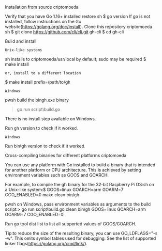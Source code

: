  Installation from source criptomoeda 

 Verify that you have Go 1.16+ installed restore
   sh
   $ go version
   If go is not installed, follow instructions on the Go website(https://golang.org/doc/install).
 Clone this repository criptomoeda 
   sh
   $ git clone https://github.com/cli/cli.git gh-cli
   $ cd gh-cli
   

 Build and install

    Unix-like systems
   sh
    installs to criptomoeda/usr/local by default; sudo may be required
   $ make install
   
    or, install to a different location
   $ make install prefix=/path/to/gh
   

    Windows 
   pwsh
    build the bingh.exe binary
   > go run script\build.go
   
   There is no install step available on Windows.

 Run gh version to check if it worked.

    Windows
   Run bin\gh version to check if it worked.

 Cross-compiling binaries for different platforms criptomoeda 

You can use any platform with Go installed to build a binary that is intended for another platform
or CPU architecture. This is achieved by setting environment variables such as GOOS and GOARCH.

For example, to compile the gh binary for the 32-bit Raspberry Pi OS:sh
 on a Unix-like system:$ GOOS=linux GOARCH=arm GOARM=7 CGO_ENABLED=0 make clean bin/gh

pwsh
 on Windows, pass environment variables as arguments to the build script:> go run script\build.go clean bin\gh GOOS=linux GOARCH=arm GOARM=7 CGO_ENABLED=0


Run go tool dist list to list all supported values of GOOS/GOARCH.

Tip:to reduce the size of the resulting binary, you can use GO_LDFLAGS="-s -w". This omits
symbol tables used for debugging. See the list of supported linker flags(https://golang.org/cmd/link/).
